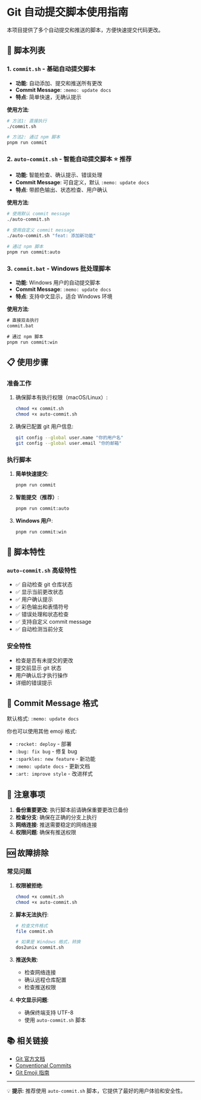 # Git 自动提交脚本使用指南

本项目提供了多个自动提交和推送的脚本，方便快速提交代码更改。

## 🚀 脚本列表

### 1. `commit.sh` - 基础自动提交脚本

- **功能**: 自动添加、提交和推送所有更改
- **Commit Message**: `:memo: update docs`
- **特点**: 简单快速，无确认提示

**使用方法**:

```bash
# 方法1: 直接执行
./commit.sh

# 方法2: 通过 npm 脚本
pnpm run commit
```

### 2. `auto-commit.sh` - 智能自动提交脚本 ⭐ 推荐

- **功能**: 智能检查、确认提示、错误处理
- **Commit Message**: 可自定义，默认 `:memo: update docs`
- **特点**: 带颜色输出、状态检查、用户确认

**使用方法**:

```bash
# 使用默认 commit message
./auto-commit.sh

# 使用自定义 commit message
./auto-commit.sh "feat: 添加新功能"

# 通过 npm 脚本
pnpm run commit:auto
```

### 3. `commit.bat` - Windows 批处理脚本

- **功能**: Windows 用户的自动提交脚本
- **Commit Message**: `:memo: update docs`
- **特点**: 支持中文显示，适合 Windows 环境

**使用方法**:

```cmd
# 直接双击执行
commit.bat

# 通过 npm 脚本
pnpm run commit:win
```

## 📋 使用步骤

### 准备工作

1. 确保脚本有执行权限（macOS/Linux）:

   ```bash
   chmod +x commit.sh
   chmod +x auto-commit.sh
   ```

2. 确保已配置 git 用户信息:
   ```bash
   git config --global user.name "你的用户名"
   git config --global user.email "你的邮箱"
   ```

### 执行脚本

1. **简单快速提交**:

   ```bash
   pnpm run commit
   ```

2. **智能提交（推荐）**:

   ```bash
   pnpm run commit:auto
   ```

3. **Windows 用户**:
   ```cmd
   pnpm run commit:win
   ```

## 🔧 脚本特性

### `auto-commit.sh` 高级特性

- ✅ 自动检查 git 仓库状态
- ✅ 显示当前更改状态
- ✅ 用户确认提示
- ✅ 彩色输出和表情符号
- ✅ 错误处理和状态检查
- ✅ 支持自定义 commit message
- ✅ 自动检测当前分支

### 安全特性

- 检查是否有未提交的更改
- 提交前显示 git 状态
- 用户确认后才执行操作
- 详细的错误提示

## 📝 Commit Message 格式

默认格式: `:memo: update docs`

你也可以使用其他 emoji 格式:

- `:rocket: deploy` - 部署
- `:bug: fix bug` - 修复 bug
- `:sparkles: new feature` - 新功能
- `:memo: update docs` - 更新文档
- `:art: improve style` - 改进样式

## 🚨 注意事项

1. **备份重要更改**: 执行脚本前请确保重要更改已备份
2. **检查分支**: 确保在正确的分支上执行
3. **网络连接**: 推送需要稳定的网络连接
4. **权限问题**: 确保有推送权限

## 🆘 故障排除

### 常见问题

1. **权限被拒绝**:

   ```bash
   chmod +x commit.sh
   chmod +x auto-commit.sh
   ```

2. **脚本无法执行**:

   ```bash
   # 检查文件格式
   file commit.sh

   # 如果是 Windows 格式，转换
   dos2unix commit.sh
   ```

3. **推送失败**:

   - 检查网络连接
   - 确认远程仓库配置
   - 检查推送权限

4. **中文显示问题**:
   - 确保终端支持 UTF-8
   - 使用 `auto-commit.sh` 脚本

## 📚 相关链接

- [Git 官方文档](https://git-scm.com/doc)
- [Conventional Commits](https://www.conventionalcommits.org/)
- [Git Emoji 指南](https://gitmoji.dev/)

---

💡 **提示**: 推荐使用 `auto-commit.sh` 脚本，它提供了最好的用户体验和安全性。
